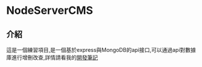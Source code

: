 # NodeServerCMS
## 介紹
  這是一個練習項目,是一個基於express與MongoDB的api接口,可以通過api對數據庫進行增刪改查,詳情請看我的[開發筆記](http://kayelau.gitee.io/MyVuePressBlog/categories/%E5%BE%8C%E7%AB%AF/)
  
